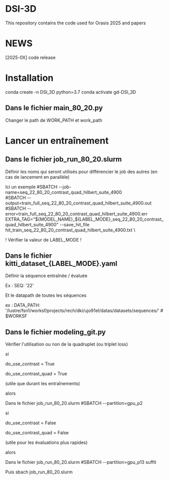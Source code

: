 # DSI-3D 

This repository contains the code used for Orasis 2025 and papers


# NEWS

[2025-0X] code release

# Installation
conda create -n DSI_3D python=3.7
conda activate gd-DSI_3D


## Dans le fichier main_80_20.py
Changer le path de WORK_PATH et work_path

# Lancer un entraînement

## Dans le fichier job_run_80_20.slurm

Définir les noms qui seront utilisés pour différencier le job des autres (en cas de lancement en parallèle)

Ici un exemple
#SBATCH --job-name=seq_22_80_20_contrast_quad_hilbert_suite_4900                          
#SBATCH --output=train_full_seq_22_80_20_contrast_quad_hilbert_suite_4900.out                                 
#SBATCH --error=train_full_seq_22_80_20_contrast_quad_hilbert_suite_4900.err     
EXTRA_TAG="${MODEL_NAME}_${LABEL_MODE}_seq_22_80_20_contrast_quad_hilbert_suite_4900"
--save_hit_file hit_train_seq_22_80_20_contrast_quad_hilbert_suite_4900.txt \

! Vérifier la valeur de LABEL_MODE !

## Dans le fichier kitti_dataset_{LABEL_MODE}.yaml

Définir la séquence entraînée / évaluée 

Ex :
SEQ: '22'

Et le datapath de toutes les séquences

ex :
DATA_PATH: '/lustre/fsn1/worksf/projects/rech/dki/ujo91el/datas/datasets/sequences/' # $WORKSF


## Dans le fichier modeling_git.py

Vérifier l'utilisation ou non de la quadruplet (ou triplet loss)

si 

do_use_contrast = True

do_use_contrast_quad = True

(utile que durant les entraînements)

alors

Dans le fichier job_run_80_20.slurm
#SBATCH --partition=gpu_p2

si 

do_use_contrast = False

do_use_contrast_quad = False

(utile pour les évaluations plus rapides)

alors

Dans le fichier job_run_80_20.slurm
#SBATCH --partition=gpu_p13 suffit


Puis sbach job_run_80_20.slurm
